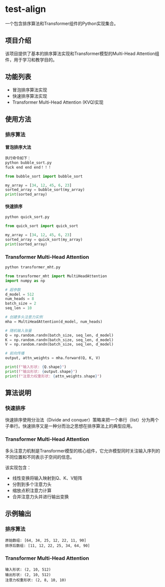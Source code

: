 # test-align

一个包含排序算法和Transformer组件的Python实现集合。

## 项目介绍
该项目提供了基本的排序算法实现和Transformer模型的Multi-Head Attention组件，用于学习和教学目的。

## 功能列表
- 冒泡排序算法实现
- 快速排序算法实现
- Transformer Multi-Head Attention (KVQ)实现

## 使用方法

### 排序算法

#### 冒泡排序大法
```bash
执行命令如下：
python bubble_sort.py
fuck end end end！！！
```

```python
from bubble_sort import bubble_sort

my_array = [34, 12, 45, 6, 23]
sorted_array = bubble_sort(my_array)
print(sorted_array)
```

#### 快速排序
```bash
python quick_sort.py
```

```python
from quick_sort import quick_sort

my_array = [34, 12, 45, 6, 23]
sorted_array = quick_sort(my_array)
print(sorted_array)
```

### Transformer Multi-Head Attention

```bash
python transformer_mht.py
```

```python
from transformer_mht import MultiHeadAttention
import numpy as np

# 超参数
d_model = 512
num_heads = 8
batch_size = 2
seq_len = 10

# 创建多头注意力实例
mha = MultiHeadAttention(d_model, num_heads)

# 随机输入张量
Q = np.random.randn(batch_size, seq_len, d_model)
K = np.random.randn(batch_size, seq_len, d_model)
V = np.random.randn(batch_size, seq_len, d_model)

# 前向传播
output, attn_weights = mha.forward(Q, K, V)

print(f"输入形状: {Q.shape}")
print(f"输出形状: {output.shape}")
print(f"注意力权重形状: {attn_weights.shape}")
```

## 算法说明

### 快速排序
快速排序使用分治法（Divide and conquer）策略来把一个串行（list）分为两个子串行。快速排序又是一种分而治之思想在排序算法上的典型应用。

### Transformer Multi-Head Attention
多头注意力机制是Transformer模型的核心组件，它允许模型同时关注输入序列的不同位置和不同表示子空间的信息。

该实现包含：
- 线性变换将输入映射到Q、K、V矩阵
- 分割到多个注意力头
- 缩放点积注意力计算
- 合并注意力头并进行输出变换

## 示例输出

### 排序算法
```
原始数组: [64, 34, 25, 12, 22, 11, 90]
排序后数组: [11, 12, 22, 25, 34, 64, 90]
```

### Transformer Multi-Head Attention
```
输入形状: (2, 10, 512)
输出形状: (2, 10, 512)
注意力权重形状: (2, 8, 10, 10)
```
